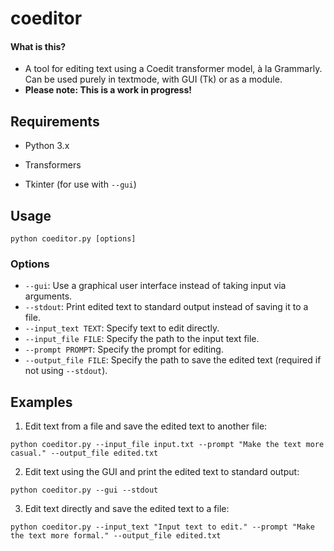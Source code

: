 # coeditor

#### What is this?

* A tool for editing text using a Coedit transformer model, à la Grammarly. Can be used purely in textmode, with GUI (Tk) or as a module.
* **Please note: This is a work in progress!**

Requirements
------------

* Python 3.x

* Transformers

* Tkinter (for use with `--gui`)

Usage
-----

`python coeditor.py [options]`

### Options

* `--gui`: Use a graphical user interface instead of taking input via arguments.
* `--stdout`: Print edited text to standard output instead of saving it to a file.
* `--input_text TEXT`: Specify text to edit directly.
* `--input_file FILE`: Specify the path to the input text file.
* `--prompt PROMPT`: Specify the prompt for editing.
* `--output_file FILE`: Specify the path to save the edited text (required if not using `--stdout`).

Examples
--------

1. Edit text from a file and save the edited text to another file:

`python coeditor.py --input_file input.txt --prompt "Make the text more casual." --output_file edited.txt`

2. Edit text using the GUI and print the edited text to standard output:

`python coeditor.py --gui --stdout`

3. Edit text directly and save the edited text to a file:

`python coeditor.py --input_text "Input text to edit." --prompt "Make the text more formal." --output_file edited.txt`
